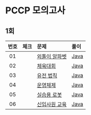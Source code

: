 # PCCP 모의고사

## 1회

| 번호 | 체크 | 문제 | 풀이 |
| :-: | :-: | :-- | :-- |
| 01 |                    | [외톨이 알파벳](https://school.programmers.co.kr/learn/courses/20847/lessons/255900) | [Java](./solution/_01_외톨이_알파벳/Solution.java) |
| 02 |                    | [체육대회](https://school.programmers.co.kr/learn/courses/15008/lessons/121684) | [Java](./solution/_02_체육대회/Solution.java) |
| 03 |                    | [유전 법칙](https://school.programmers.co.kr/learn/courses/15008/lessons/121685) | [Java](./solution/_03_유전_법칙/Solution.java) |
| 04 |                    | [운영체제](https://school.programmers.co.kr/learn/courses/15008/lessons/121686) | [Java](./solution/_04_운영체제/Solution.java) |
| 05 |                    | [실습용 로봇](https://school.programmers.co.kr/learn/courses/15009/lessons/121687) | [Java](./solution/_05_실습용_로봇/Solution.java) |
| 06 |                    | [신입사원 교육](https://school.programmers.co.kr/learn/courses/15009/lessons/121688) | [Java](./solution/_06_신입사원_교육/Solution.java) |
